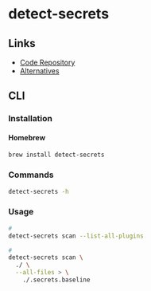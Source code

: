 # detect-secrets

<!--
https://github.com/auth0/repo-supervisor
-->

## Links

- [Code Repository](https://github.com/Yelp/detect-secrets)
- [Alternatives](/alternatives.md#code-secrets)

## CLI

### Installation

#### Homebrew

```sh
brew install detect-secrets
```

### Commands

```sh
detect-secrets -h
```

### Usage

```sh
#
detect-secrets scan --list-all-plugins

#
detect-secrets scan \
  ./ \
  --all-files > \
    ./.secrets.baseline
```
